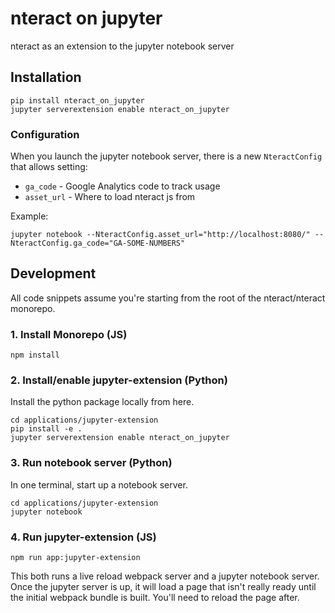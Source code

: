 # nteract on jupyter

nteract as an extension to the jupyter notebook server

## Installation

```
pip install nteract_on_jupyter
jupyter serverextension enable nteract_on_jupyter
```

### Configuration

When you launch the jupyter notebook server, there is a new `NteractConfig` that allows setting:

* `ga_code` - Google Analytics code to track usage
* `asset_url` - Where to load nteract js from

Example:

```
jupyter notebook --NteractConfig.asset_url="http://localhost:8080/" --NteractConfig.ga_code="GA-SOME-NUMBERS"
```

## Development

All code snippets assume you're starting from the root of the nteract/nteract monorepo.

### 1. Install Monorepo (JS)

```
npm install
```

### 2. Install/enable jupyter-extension (Python)

Install the python package locally from here.

```
cd applications/jupyter-extension
pip install -e .
jupyter serverextension enable nteract_on_jupyter
```

### 3. Run notebook server (Python)

In one terminal, start up a notebook server.

```
cd applications/jupyter-extension
jupyter notebook
```

### 4. Run jupyter-extension (JS)

```
npm run app:jupyter-extension
```

This both runs a live reload webpack server and a jupyter notebook server. Once the jupyter server is up, it will load a page that isn't really ready until the initial webpack bundle is built. You'll need to reload the page after.
